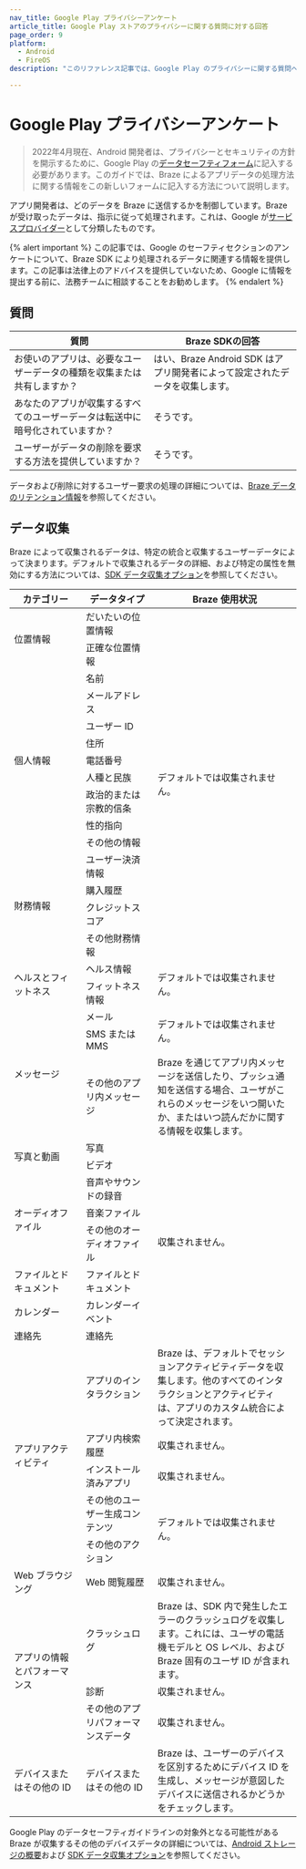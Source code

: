 ```yaml
---
nav_title: Google Play プライバシーアンケート
article_title: Google Play ストアのプライバシーに関する質問に対する回答
page_order: 9
platform: 
  - Android
  - FireOS
description: "このリファレンス記事では、Google Play のプライバシーに関する質問への回答方法について説明します。"

---
```

<style>
table td {
    word-break: break-word;
}
</style>

# Google Play プライバシーアンケート

> 2022年4月現在、Android 開発者は、プライバシーとセキュリティの方針を開示するために、Google Play の[データセーフティフォーム][4]に記入する必要があります。このガイドでは、Braze によるアプリデータの処理方法に関する情報をこの新しいフォームに記入する方法について説明します。 

アプリ開発者は、どのデータを Braze に送信するかを制御しています。Braze が受け取ったデータは、指示に従って処理されます。これは、Google が[サービスプロバイダー][3]として分類したものです。 

{% alert important %}
この記事では、Google のセーフティセクションのアンケートについて、Braze SDK により処理されるデータに関連する情報を提供します。この記事は法律上のアドバイスを提供していないため、Google に情報を提出する前に、法務チームに相談することをお勧めします。
{% endalert %}

## 質問

|質問|Braze SDKの回答|
|---|---|
|お使いのアプリは、必要なユーザーデータの種類を収集または共有しますか？|はい、Braze Android SDK はアプリ開発者によって設定されたデータを収集します。 |
|あなたのアプリが収集するすべてのユーザーデータは転送中に暗号化されていますか？|そうです。|
|ユーザーがデータの削除を要求する方法を提供していますか？|そうです。|

データおよび削除に対するユーザー要求の処理の詳細については、[Braze データのリテンション情報][1]を参照してください。

## データ収集

Braze によって収集されるデータは、特定の統合と収集するユーザーデータによって決まります。デフォルトで収集されるデータの詳細、および特定の属性を無効にする方法については、[SDK データ収集オプション][5]を参照してください。

<table id="datatypes">
    <thead>
        <tr>
            <th width="25%">カテゴリー</th>
            <th width="25%">データタイプ</th>
            <th width="50%">Braze 使用状況</th>
        </tr>
    </thead>
    <tbody>
        <tr>
            <td rowspan="2">位置情報</td>
            <td>だいたいの位置情報</td>
            <td rowspan="15">デフォルトでは収集されません。</td>
        </tr>
        <tr>
            <td>正確な位置情報</td>
        </tr>
        <tr>
            <td rowspan="9">個人情報</td>
            <td>名前</td>
        </tr>
        <tr>
            <td>メールアドレス</td>
        </tr>
        <tr>
            <td>ユーザー ID</td>
        </tr>
        <tr>
            <td>住所</td>
        </tr>
        <tr>
            <td>電話番号</td>
        </tr>
        <tr>
            <td>人種と民族</td>
        </tr>
        <tr>
            <td>政治的または宗教的信条</td>
        </tr>
        <tr>
            <td>性的指向</td>
        </tr>
        <tr>
            <td>その他の情報</td>
        </tr>
        <tr>
            <td rowspan="4">財務情報</td>
            <td>ユーザー決済情報</td>
        </tr>
        <tr>
            <td>購入履歴</td>
        </tr>
        <tr>
            <td>クレジットスコア</td>
        </tr>
        <tr>
            <td>その他財務情報</td>      
        </tr>
        <tr>
            <td rowspan="2">ヘルスとフィットネス</td>
            <td>ヘルス情報</td>
            <td rowspan="2">デフォルトでは収集されません。</td>
        </tr>
        <tr>
            <td>フィットネス情報</td>     
        </tr>
        <tr>
            <td rowspan="3">メッセージ</td>
            <td>メール</td>
            <td rowspan="2">デフォルトでは収集されません。</td>
        </tr>
        <tr>
            <td>SMS または MMS</td>          
        </tr>
        <tr>
            <td>その他のアプリ内メッセージ</td>
            <td>Braze を通じてアプリ内メッセージを送信したり、プッシュ通知を送信する場合、ユーザがこれらのメッセージをいつ開いたか、またはいつ読んだかに関する情報を収集します。</td>
        </tr>
        <tr>
            <td rowspan="2">写真と動画</td>
            <td>写真</td>
            <td rowspan="8">収集されません。</td>
        </tr>
        <tr>
            <td>ビデオ</td>
        </tr>
        <tr>
            <td rowspan="3">オーディオファイル</td>
            <td>音声やサウンドの録音</td>
        </tr>        
        <tr>
            <td>音楽ファイル</td>
        </tr>
        <tr>
            <td>その他のオーディオファイル</td>
        </tr>
        <tr>
            <td>ファイルとドキュメント</td>
            <td>ファイルとドキュメント</td>
        </tr>
        <tr>
            <td>カレンダー</td>
            <td>カレンダーイベント</td>
        </tr>
        <tr>
            <td>連絡先</td>
            <td>連絡先</td>
        </tr>
        <tr>
            <td rowspan="5">アプリアクティビティ</td>
            <td>アプリのインタラクション</td>
            <td>Braze は、デフォルトでセッションアクティビティデータを収集します。他のすべてのインタラクションとアクティビティは、アプリのカスタム統合によって決定されます。</td>
        </tr>
        <tr>
            <td>アプリ内検索履歴</td>
            <td>収集されません。</td>            
        </tr>
        <tr>
            <td>インストール済みアプリ</td>
            <td>収集されません。</td>            
        </tr>
        <tr>
            <td>その他のユーザー生成コンテンツ</td>
            <td rowspan="2">デフォルトでは収集されません。</td>            
        </tr>
        <tr>
            <td>その他のアクション</td>
        </tr>
        <tr>
            <td>Web ブラウジング</td>
            <td>Web 閲覧履歴</td>
            <td>収集されません。</td>
        </tr>
        <tr>
            <td rowspan="3">アプリの情報とパフォーマンス</td>
            <td>クラッシュログ</td>
            <td>Braze は、SDK 内で発生したエラーのクラッシュログを収集します。これには、ユーザの電話機モデルと OS レベル、および Braze 固有のユーザ ID が含まれます。</td>
        </tr>
        <tr>
            <td>診断</td>
            <td>収集されません。</td>            
        </tr>
        <tr>
            <td>その他のアプリパフォーマンスデータ</td>
            <td>収集されません。</td>
        </tr>
        <tr>
            <td>デバイスまたはその他の ID</td>
            <td>デバイスまたはその他の ID</td>
            <td>Braze は、ユーザーのデバイスを区別するためにデバイス ID を生成し、メッセージが意図したデバイスに送信されるかどうかをチェックします。</td>
        </tr>
    </tbody>
</table>

Google Play のデータセーフティガイドラインの対象外となる可能性がある Braze が収集するその他のデバイスデータの詳細については、[Android ストレージの概要][2]および [SDK データ収集オプション][5]を参照してください。

[1]: {{site.baseurl}}/api/data_retention/
[2]: {{site.baseurl}}/developer_guide/platform_integration_guides/android/storage
[3]: https://support.google.com/googleplay/android-developer/answer/10787469?hl=en#zippy=%2Cwhat-kinds-of-activities-can-service-providers-perform
[4]: https://support.google.com/googleplay/android-developer/answer/10787469
[5]: {{site.baseurl}}/user_guide/data_and_analytics/user_data_collection/sdk_data_collection/#minimum-integration